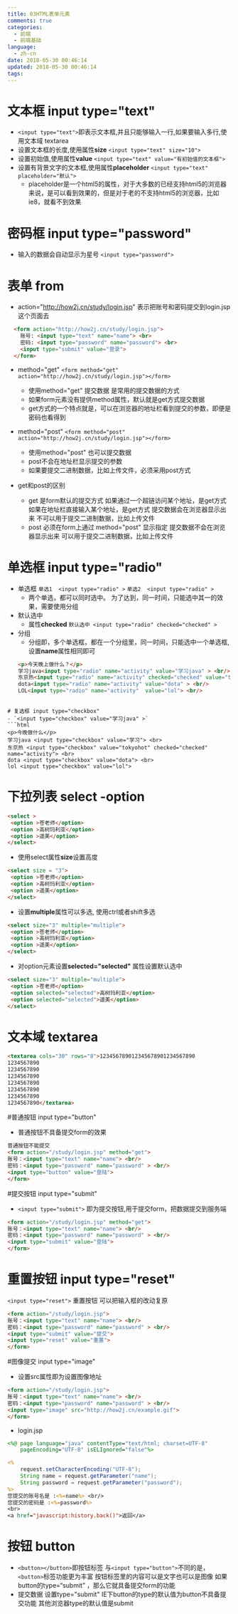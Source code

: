 ```yaml
---
title: 03HTML表单元素
comments: true
categories:
  - 前端
  - 前端基础
language:
  - zh-cn
date: 2018-05-30 00:46:14
updated: 2018-05-30 00:46:14
tags:
---
```

# 文本框 input type="text"
- `<input type="text">`即表示文本框,并且只能够输入一行,如果要输入多行,使用文本域 textarea
- 设置文本框的长度,使用属性**size** 
`<input type="text" size="10">`
- 设置初始值,使用属性**value** 
`<input type="text" value="有初始值的文本框">`
- 设置有背景文字的文本框,使用属性**placeholder** 
`<input type="text" placeholder="默认">`
  - placeholder是一个html5的属性，对于大多数的已经支持html5的浏览器来说，是可以看到效果的，但是对于老的不支持html5的浏览器，比如ie8，就看不到效果

# 密码框 input type="password"
- 输入的数据会自动显示为星号
`<input type="password">`

# 表单 from 
- action="http://how2j.cn/study/login.jsp" 表示把账号和密码提交到login.jsp这个页面去
```html
  <form action="http://how2j.cn/study/login.jsp">
    账号: <input type="text" name="name"> <br>
    密码: <input type="password" name="password"> <br>
    <input type="submit" value="登录">
  </form>
```
- method="get"
`<form method="get" action="http://how2j.cn/study/login.jsp"></form>`
  - 使用method="get" 提交数据 是常用的提交数据的方式 
  - 如果form元素没有提供method属性，默认就是get方式提交数据 
  - get方式的一个特点就是，可以在浏览器的地址栏看到提交的参数，即便是密码也看得到

- method="post"
`<form method="post" action="http://how2j.cn/study/login.jsp"></form>`
  - 使用method="post" 也可以提交数据 
  - post不会在地址栏显示提交的参数 
  - 如果要提交二进制数据，比如上传文件，必须采用post方式

- get和post的区别
  - get 
    是form默认的提交方式 
    如果通过一个超链访问某个地址，是get方式 
    如果在地址栏直接输入某个地址，是get方式 
    提交数据会在浏览器显示出来 
    不可以用于提交二进制数据，比如上传文件
  - post 
    必须在form上通过 method="post" 显示指定 
    提交数据不会在浏览器显示出来 
    可以用于提交二进制数据，比如上传文件

# 单选框 input type="radio"
- 单选框
  `单选1  <input type="radio" >`
  `单选2  <input type="radio" >`
  - 两个单选，都可以同时选中。 为了达到，同一时间，只能选中其一的效果，需要使用分组
- 默认选中
  - 属性**checked**
  `默认选中 <input type="radio" checked="checked" >`
- 分组
  - 分组即，多个单选框，都在一个分组里，同一时间，只能选中一个单选框,设置**name**属性相同即可
  ```html
  <p>今天晚上做什么？</p>
  学习java<input type="radio" name="activity" value="学习java" > <br/>
  东京热<input type="radio" name="activity" checked="checked" value="tokyohot" > <br/>
  dota<input type="radio" name="activity" value="dota" > <br/>
  LOL<input type="radio" name="activity"  value="lol"> <br/>
```

# 复选框 input type="checkbox"
- `<input type="checkbox" value="学习java" >`
```html
<p>今晚做什么</p>
学习java <input type="checkbox" value="学习"> <br>
东京热 <input type="checkbox" value="tokyohot" checked="checked" name="activity"> <br>
dota <input type="checkbox" value="dota"> <br>
lol <input type="checkbox" value="lol">
```

# 下拉列表 select -option
```html
<select >
 <option >苍老师</option>
 <option >高树玛利亚</option>
 <option >遥美</option>
</select>
```
- 使用select属性**size**设置高度
```html
<select size = "3">
 <option >苍老师</option>
 <option >高树玛利亚</option>
 <option >遥美</option>
</select>
```
- 设置**multiple**属性可以多选, 使用ctrl或者shift多选
```html
<select size="3" multiple="multiple">
 <option >苍老师</option>
 <option >高树玛利亚</option>
 <option >遥美</option>
</select>
```
- 对option元素设置**selected="selected"** 属性设置默认选中
```html
<select size="3" multiple="multiple">
 <option >苍老师</option>
 <option selected="selected">高树玛利亚</option>
 <option selected="selected">遥美</option>
</select>
```

# 文本域 textarea
```html
<textarea cols="30" rows="8">123456789012345678901234567890
1234567890
1234567890
1234567890
1234567890
1234567890
1234567890
1234567890</textarea>
```
#普通按钮 input type="button"
- 普通按钮不具备提交form的效果
```html
普通按钮不能提交
<form action="/study/login.jsp" method="get">
账号：<input type="text" name="name"> <br/>
密码：<input type="password" name="password" > <br/>
<input type="button" value="登陆">
</form>
```

#提交按钮 input type="submit"
- `<input type="submit">` 即为提交按钮,用于提交form，把数据提交到服务端
```html
<form action="/study/login.jsp" method="get">
账号：<input type="text" name="name"> <br/>
密码：<input type="password" name="password" > <br/>
<input type="submit" value="登陆">
</form>
```

# 重置按钮 input type="reset"
`<input type="reset">` 重置按钮 可以把输入框的改动复原
```html
<form action="/study/login.jsp">
账号：<input type="text" name="name"> <br/>
密码：<input type="password" name="password" > <br/>
<input type="submit" value="提交">
<input type="reset" value="重置">
</form>
```

#图像提交 input type="image"
- 设置src属性即为设置图像地址
```html
<form action="/study/login.jsp">
账号：<input type="text" name="name"> <br/>
密码：<input type="password" name="password" > <br/>
<input type="image" src="http://how2j.cn/example.gif">
</form>
```
- login.jsp 
```jsp
<%@ page language="java" contentType="text/html; charset=UTF-8"
    pageEncoding="UTF-8" isELIgnored="false"%>

<%
    request.setCharacterEncoding("UTF-8");
    String name = request.getParameter("name");
    String password = request.getParameter("password");
%> 
您提交的账号名是 :<%=name%> <br/>
您提交的密码是 :<%=password%>
<br>
<a href="javascript:history.back()">返回</a>
```

# 按钮 button
- `<button></button>`即按钮标签 
与`<input type="button">`不同的是，`<button>`标签功能更为丰富 
按钮标签里的内容可以是文字也可以是图像 
如果button的type=“submit” ，那么它就具备提交form的功能
- 提交数据
设置type="submit" 
IE下button的type的默认值为button不具备提交功能 
其他浏览器type的默认值是submit